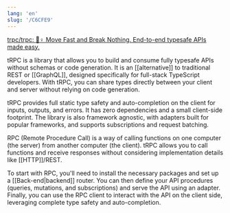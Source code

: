 ```yaml
---
lang: 'en'
slug: '/C6CFE9'
---
```


[trpc/trpc: 🧙♀ Move Fast and Break Nothing. End-to-end typesafe APIs made easy.](https://github.com/trpc/trpc)

tRPC is a library that allows you to build and consume fully typesafe APIs without schemas or code generation. It is an [[alternative]] to traditional REST or [[GraphQL]], designed specifically for full-stack TypeScript developers. With tRPC, you can share types directly between your client and server without relying on code generation.

tRPC provides full static type safety and auto-completion on the client for inputs, outputs, and errors. It has zero dependencies and a small client-side footprint. The library is also framework agnostic, with adapters built for popular frameworks, and supports subscriptions and request batching.

RPC (Remote Procedure Call) is a way of calling functions on one computer (the server) from another computer (the client). tRPC allows you to call functions and receive responses without considering implementation details like [[HTTP]]/REST.

To start with RPC, you'll need to install the necessary packages and set up a [[Back-end|backend]] router. You can then define your API procedures (queries, mutations, and subscriptions) and serve the API using an adapter. Finally, you can use the RPC client to interact with the API on the client side, leveraging complete type safety and auto-completion.
